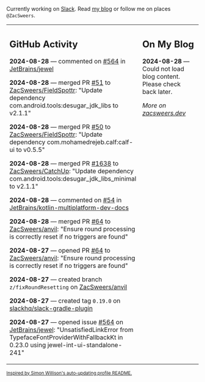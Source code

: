 Currently working on [Slack](https://slack.com/). Read [my blog](https://zacsweers.dev/) or follow me on places `@ZacSweers`.

<table><tr><td valign="top" width="60%">

## GitHub Activity
<!-- githubActivity starts -->
**2024-08-28** — commented on [#564](https://github.com/JetBrains/jewel/issues/564#issuecomment-2315839519) in [JetBrains/jewel](https://github.com/JetBrains/jewel)

**2024-08-28** — merged PR [#51](https://github.com/ZacSweers/FieldSpottr/pull/51) to [ZacSweers/FieldSpottr](https://github.com/ZacSweers/FieldSpottr): "Update dependency com.android.tools:desugar_jdk_libs to v2.1.1"

**2024-08-28** — merged PR [#50](https://github.com/ZacSweers/FieldSpottr/pull/50) to [ZacSweers/FieldSpottr](https://github.com/ZacSweers/FieldSpottr): "Update dependency com.mohamedrejeb.calf:calf-ui to v0.5.5"

**2024-08-28** — merged PR [#1638](https://github.com/ZacSweers/CatchUp/pull/1638) to [ZacSweers/CatchUp](https://github.com/ZacSweers/CatchUp): "Update dependency com.android.tools:desugar_jdk_libs_minimal to v2.1.1"

**2024-08-28** — commented on [#54](https://github.com/JetBrains/kotlin-multiplatform-dev-docs/pull/54#issuecomment-2315701670) in [JetBrains/kotlin-multiplatform-dev-docs](https://github.com/JetBrains/kotlin-multiplatform-dev-docs)

**2024-08-28** — merged PR [#64](https://github.com/ZacSweers/anvil/pull/64) to [ZacSweers/anvil](https://github.com/ZacSweers/anvil): "Ensure round processing is correctly reset if no triggers are found"

**2024-08-27** — opened PR [#64](https://github.com/ZacSweers/anvil/pull/64) to [ZacSweers/anvil](https://github.com/ZacSweers/anvil): "Ensure round processing is correctly reset if no triggers are found"

**2024-08-27** — created branch `z/fixRoundResetting` on [ZacSweers/anvil](https://github.com/ZacSweers/anvil)

**2024-08-27** — created tag `0.19.0` on [slackhq/slack-gradle-plugin](https://github.com/slackhq/slack-gradle-plugin)

**2024-08-27** — opened issue [#564](https://github.com/JetBrains/jewel/issues/564) on [JetBrains/jewel](https://github.com/JetBrains/jewel): "UnsatisfiedLinkError from TypefaceFontProviderWithFallbackKt in 0.23.0 using jewel-int-ui-standalone-241"
<!-- githubActivity ends -->
</td><td valign="top" width="40%">

## On My Blog
<!-- blog starts -->
**2024-08-28** — Could not load blog content. Please check back later.
<!-- blog ends -->
_More on [zacsweers.dev](https://zacsweers.dev/)_
</td></tr></table>

<sub><a href="https://simonwillison.net/2020/Jul/10/self-updating-profile-readme/">Inspired by Simon Willison's auto-updating profile README.</a></sub>